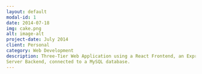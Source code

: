 ```yaml
---
layout: default
modal-id: 1
date: 2014-07-18
img: cake.png
alt: image-alt
project-date: July 2014
client: Personal
category: Web Development
description: Three-Tier Web Application using a React Frontend, an Express Web
Server Backend, connected to a MySQL database.
---
```

